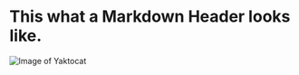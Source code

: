 # This what a Markdown Header looks like.


![Image of Yaktocat](https://octodex.github.com/images/yaktocat.png)


